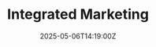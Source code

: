 ---
title: Integrated Marketing
linkTitle: Integrated Marketing
date: '2025-05-06T14:19:00Z'
weight: 1
description: Integrated Marketing at GitLab aims to drive growth through high-quality
  demand generation, collaboration across teams, and strategic marketing initiatives.
  The team focuses on digital experience, corporate events, and account-based marketing
  while maintaining transparent communication and data-driven strategies. Regular
  meetings and regional sales updates are part of their operational cadence.
draft: false
ref: integrated-marketing
---